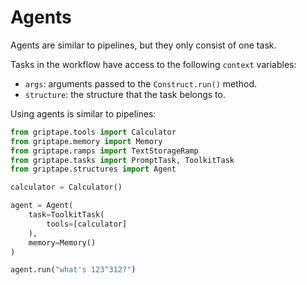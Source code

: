 # Agents

Agents are similar to pipelines, but they only consist of one task.

Tasks in the workflow have access to the following `context` variables:

- `args`: arguments passed to the `Construct.run()` method.
- `structure`: the structure that the task belongs to.

Using agents is similar to pipelines:

```python
from griptape.tools import Calculator
from griptape.memory import Memory
from griptape.ramps import TextStorageRamp
from griptape.tasks import PromptTask, ToolkitTask
from griptape.structures import Agent

calculator = Calculator()

agent = Agent(
    task=ToolkitTask(
        tools=[calculator]
    ),
    memory=Memory()
)

agent.run("what's 123^312?")
```
